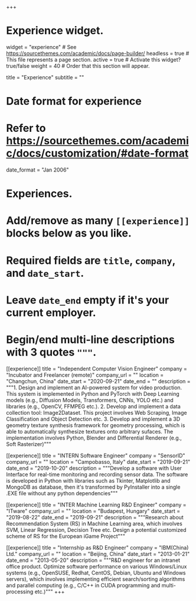 +++
# Experience widget.
widget = "experience"  # See https://sourcethemes.com/academic/docs/page-builder/
headless = true  # This file represents a page section.
active = true  # Activate this widget? true/false
weight = 40  # Order that this section will appear.

title = "Experience"
subtitle = ""

# Date format for experience
#   Refer to https://sourcethemes.com/academic/docs/customization/#date-format
date_format = "Jan 2006"

# Experiences.
#   Add/remove as many `[[experience]]` blocks below as you like.
#   Required fields are `title`, `company`, and `date_start`.
#   Leave `date_end` empty if it's your current employer.
#   Begin/end multi-line descriptions with 3 quotes `"""`.

[[experience]]
  title = "Independent Computer Vision Engineer"
  company = "Incubator and Freelancer (remote)"
  company_url = ""
  location = "Changchun, China"
  date_start = "2020-09-21"
  date_end = ""
  description = """1. Design and implement an AI-powered system for video production. This system is implemented in Python and PyTorch with Deep Learning models (e.g., Diffusion Models, Transformers, CNNs, YOLO etc.) and libraries (e.g., OpenCV, FFMPEG etc.). 2. Develop and implement  a data collection tool: Image2Dataset. This project involves Web Scraping, Image Classification and Object Detection etc. 3. Develop and implement a 3D geometry texture synthesis framework for geometry processing, which is able to automatically synthesize textures onto arbitrary sufaces. The implementation involves Python, Blender and Differential Renderer (e.g., Soft Rasterizer)"""

[[experience]]
  title = "INTERN Software Engineer"
  company = "SensorID"
  company_url = ""
  location = "Campobasso, Italy"
  date_start = "2019-09-21"
  date_end = "2019-10-20"
  description = """Develop a software with User Interface for real-time monitoring and recording sensor data. The software is developed in Python with libraries such as Tkinter, Matplotlib and MongoDB as database, then it's transformed by PyInstaller into a single .EXE file without any python dependencies"""

[[experience]]
  title = "INTER Machine Learning R&D Engineer"
  company = "ITware"
  company_url = ""
  location = "Budapest, Hungary"
  date_start = "2019-08-22"
  date_end = "2019-09-21"
  description = """Research about Recommendation System (RS) in Machine Learning area, which involves SVM, Linear Regression, Decision Tree etc. Design a potential customized scheme of RS for the European iGame Project"""

[[experience]]
  title = "Internship as R&D Engineer"
  company = "IBM(China) Ltd."
  company_url = ""
  location = "Beijing, China"
  date_start = "2013-01-21"
  date_end = "2013-05-20"
  description = """R&D engineer for an intranet office product. Optimize software performance on various Windows/Linux systems (e.g., OpenSUSE, Redhat, CentOS, Debian, Ubuntu and Windows servers), which involves implementing efficient search/sorting algorithms and parallel computing (e.g., C/C++ in CUDA programming and multi-processing etc.)"""
+++
